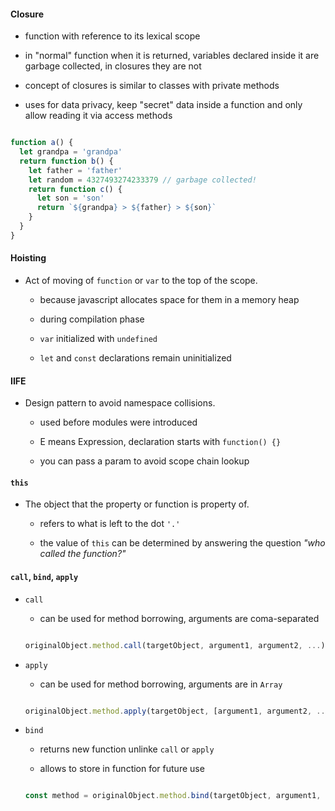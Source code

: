 #### Closure

- function with reference to its lexical scope

- in "normal" function when it is returned, variables declared inside it are garbage collected, in closures they are not

- concept of closures is similar to classes with private methods

- uses for data privacy, keep "secret" data inside a function and only allow reading it via access methods

```js

function a() {
  let grandpa = 'grandpa'
  return function b() {
    let father = 'father'
    let random = 4327493274233379 // garbage collected!
    return function c() {
      let son = 'son'
      return `${grandpa} > ${father} > ${son}`
    }
  }
}
```

#### Hoisting

- Act of moving of `function` or `var` to the top of the scope.

  - because javascript allocates space for them in a memory heap

  - during compilation phase

  - `var` initialized with `undefined`

  - `let` and `const` declarations remain uninitialized

#### IIFE

- Design pattern to avoid namespace collisions.

  - used before modules were introduced

  - E means Expression, declaration starts with `function() {}`

  - you can pass a param to avoid scope chain lookup

#### `this`

- The object that the property or function is property of.

  - refers to what is left to the dot `'.'`

  - the value of `this` can be determined by answering the question _"who called the function?"_

#### `call`, `bind`, `apply`

- `call`

  - can be used for method borrowing, arguments are coma-separated

  ```js
  
  originalObject.method.call(targetObject, argument1, argument2, ...)
  
  ```

- `apply`

  - can be used for method borrowing, arguments are in `Array`

  ```js
  
  originalObject.method.apply(targetObject, [argument1, argument2, ... ])
  
  ```

- `bind`

  - returns new function unlinke `call` or `apply`

  - allows to store in function for future use

  ```js
  
  const method = originalObject.method.bind(targetObject, argument1, argument2, ...)
  
  ```
  
  
